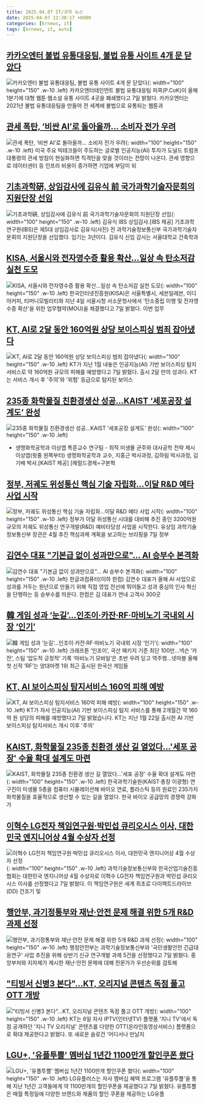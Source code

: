 ```yaml
---
title: 2025.04.07 IT/과학 뉴스
date: 2025-04-07 12:30:17 +0900
categories: [krnews, it]
tags: [krnews, it, auto]
---
```

## [카카오엔터 불법 유통대응팀, 불법 유통 사이트 4개 문 닫았다](https://n.news.naver.com/mnews/article/421/0008177145)

![카카오엔터 불법 유통대응팀, 불법 유통 사이트 4개 문 닫았다](https://mimgnews.pstatic.net/image/origin/421/2025/04/07/8177145.jpg?type=nf220_150){: width="100" height="150" .w-10 .left}
카카오엔터테인먼트 불법 유통대응팀 피콕(P.CoK)이 올해 1분기에 대형 웹툰·웹소설 유통 사이트 4곳을 폐쇄했다고 7일 밝혔다. 카카오엔터는 2021년 불법 유통대응팀을 만들어 전 세계에 불법으로 유통되는 웹툰과

## [관세 폭탄, ‘비싼 AI’로 돌아올까… 소비자 전가 우려](https://n.news.naver.com/mnews/article/005/0001768093)

![관세 폭탄, ‘비싼 AI’로 돌아올까… 소비자 전가 우려](https://mimgnews.pstatic.net/image/origin/005/2025/04/07/1768093.jpg?type=nf220_150){: width="100" height="150" .w-10 .left}
미국 주요 빅테크들이 주도하는 글로벌 인공지능(AI) 투자가 도널드 트럼프 대통령의 관세 방침이 현실화하면 직격탄을 맞을 것이라는 전망이 나온다. 관세 영향으로 데이터센터 등 인프라 비용이 증가하면 기업에 부담이 되

## [기초과학硏, 상임감사에 김유식 前 국가과학기술자문회의 지원단장 선임](https://n.news.naver.com/mnews/article/016/0002453431)

![기초과학硏, 상임감사에 김유식 前 국가과학기술자문회의 지원단장 선임](https://mimgnews.pstatic.net/image/origin/016/2025/04/07/2453431.jpg?type=nf220_150){: width="100" height="150" .w-10 .left}
김유식 IBS 상임감사.[IBS 제공] 기초과학연구원(IBS)은 제5대 상임감사로 김유식(사진) 전 과학기술정보통신부 국가과학기술자문회의 지원단장을 선임했다. 임기는 3년이다. 김유식 신임 감사는 서울대학교 건축학과

## [KISA, 서울시와 전자영수증 활용 확산…일상 속 탄소저감 실천 도모](https://n.news.naver.com/mnews/article/003/0013168122)

![KISA, 서울시와 전자영수증 활용 확산…일상 속 탄소저감 실천 도모](https://mimgnews.pstatic.net/image/origin/003/2025/04/07/13168122.jpg?type=nf220_150){: width="100" height="150" .w-10 .left}
한국인터넷진흥원(KISA)은 서울특별시, 세븐일레븐, 이디야커피, 티머니모빌리티와 지난 4일 서울시청 서소문청사에서 '탄소중립 이행 및 전자영수증 확산'을 위한 업무협약(MOU)을 체결했다고 7일 밝혔다. 이번 업무

## [KT, AI로 2달 동안 160억원 상당 보이스피싱 범죄 잡아냈다](https://n.news.naver.com/mnews/article/015/0005115818)

![KT, AI로 2달 동안 160억원 상당 보이스피싱 범죄 잡아냈다](https://mimgnews.pstatic.net/image/origin/015/2025/04/07/5115818.jpg?type=nf220_150){: width="100" height="150" .w-10 .left}
KT가 지난 1월 내놓은 인공지능(AI) 기반 보이스피싱 탐지 서비스로 약 160억원 규모의 피해를 예방했다고 7일 밝혔다. 출시 2달 만의 성과다. KT는 서비스 개시 후 '주의'와 '위험' 등급으로 탐지된 보이스

## [235종 화학물질 친환경생산 성공…KAIST ‘세포공장 설계도’ 완성](https://n.news.naver.com/mnews/article/016/0002453357)

![235종 화학물질 친환경생산 성공…KAIST ‘세포공장 설계도’ 완성](https://mimgnews.pstatic.net/image/origin/016/2025/04/07/2453357.jpg?type=nf220_150){: width="100" height="150" .w-10 .left}
- 생명화학공학과 이상엽 특훈교수 연구팀 - 최적 미생물 균주와 대사공학 전략 제시 이상엽(윗줄 왼쪽부터) 생명화학공학과 교수, 지홍근 박사과정, 김하림 박사과정, 김기배 박사.[KAIST 제공] [헤럴드경제=구본혁

## [정부, 저궤도 위성통신 핵심 기술 자립화…이달 R&D 예타 사업 시작](https://n.news.naver.com/mnews/article/003/0013167796)

![정부, 저궤도 위성통신 핵심 기술 자립화…이달 R&D 예타 사업 시작](https://mimgnews.pstatic.net/image/origin/003/2025/04/07/13167796.jpg?type=nf220_150){: width="100" height="150" .w-10 .left}
정부가 이달 위성통신 시대를 대비해 추진 중인 3200억원 규모의 저궤도 위성통신 연구개발(R&D) 예비타당성 사업을 시작한다. 유상임 과학기술정보통신부 장관은 4월 추진 핵심과제 계획을 보고하는 브리핑을 7일 정부

## [김연수 대표 "기본급 없이 성과만으로"… AI 승부수 본격화](https://n.news.naver.com/mnews/article/092/0002369594)

![김연수 대표 "기본급 없이 성과만으로"… AI 승부수 본격화](https://mimgnews.pstatic.net/image/origin/092/2025/04/07/2369594.jpg?type=nf220_150){: width="100" height="150" .w-10 .left}
한글과컴퓨터(이하 한컴) 김연수 대표가 올해 AI 사업으로 성과를 거두는 원년으로 만들기 위해 직접 영업 전선에 뛰어들고 성과 중심의 인사 혁신을 단행하는 등 승부수를 띄운다. 한컴은 김 대표가 연내 고객사 300곳

## [韓 게임 성과 ‘눈길’…인조이·카잔·RF·마비노기 국내외 시장 ‘인기’](https://n.news.naver.com/mnews/article/009/0005471771)

![韓 게임 성과 ‘눈길’…인조이·카잔·RF·마비노기 국내외 시장 ‘인기’](https://mimgnews.pstatic.net/image/origin/009/2025/04/07/5471771.jpg?type=nf220_150){: width="100" height="150" .w-10 .left}
크래프톤 ‘인조이’, 국산 패키지 기준 최단 100만…넥슨 ‘카잔’, 스팀 ‘압도적 긍정적’ 기록 ‘마비노기 모바일’은 초반 우려 딛고 역주행…넷마블 올해 첫 신작 ‘RF’는 양대마켓 1위 최근 출시된 한국산 게임들

## [KT, AI 보이스피싱 탐지서비스 160억 피해 예방](https://n.news.naver.com/mnews/article/374/0000433692)

![KT, AI 보이스피싱 탐지서비스 160억 피해 예방](https://mimgnews.pstatic.net/image/origin/374/2025/04/07/433692.jpg?type=nf220_150){: width="100" height="150" .w-10 .left}
KT가 자사 인공지능(AI) 기반 보이스피싱 탐지 서비스를 통해 2개월간 약 160억 원 상당의 피해를 예방했다고 7일 밝혔습니다. KT는 지난 1월 22일 출시한 AI 기반 보이스피싱 탐지서비스 개시 이후 '주의'

## [KAIST, 화학물질 235종 친환경 생산 길 열었다…'세포 공장' 수율 확대 설계도 마련](https://n.news.naver.com/mnews/article/030/0003300585)

![KAIST, 화학물질 235종 친환경 생산 길 열었다…'세포 공장' 수율 확대 설계도 마련](https://mimgnews.pstatic.net/image/origin/030/2025/04/07/3300585.jpg?type=nf220_150){: width="100" height="150" .w-10 .left}
한국과학기술원(KAIST·총장 이광형) 연구진이 미생물 5종을 컴퓨터 시뮬레이션해 바이오 연료, 플라스틱 등의 원료인 235가지 화학물질을 효율적으로 생산할 수 있는 길을 열었다. 한국 바이오 공급망의 경쟁력 강화가

## [이혁수 LG전자 책임연구원·박민섭 큐리오시스 이사, 대한민국 엔지니어상 4월 수상자 선정](https://n.news.naver.com/mnews/article/030/0003300738)

![이혁수 LG전자 책임연구원·박민섭 큐리오시스 이사, 대한민국 엔지니어상 4월 수상자 선정](https://mimgnews.pstatic.net/image/origin/030/2025/04/07/3300738.jpg?type=nf220_150){: width="100" height="150" .w-10 .left}
과학기술정보통신부와 한국산업기술진흥협회는 대한민국 엔지니어상 4월 수상자로 이혁수 LG전자 책임연구원과 박민섭 큐리오시스 이사를 선정했다고 7일 밝혔다. 이 책임연구원은 세계 최초로 다이렉트드라이브(DD) 건조기 및

## [행안부, 과기정통부와 재난·안전 문제 해결 위한 5개 R&D 과제 선정](https://n.news.naver.com/mnews/article/421/0008177807)

![행안부, 과기정통부와 재난·안전 문제 해결 위한 5개 R&D 과제 선정](https://mimgnews.pstatic.net/image/origin/421/2025/04/07/8177807.jpg?type=nf220_150){: width="100" height="150" .w-10 .left}
행정안전부는 과학기술정보통신부와 '국민생활안전 긴급대응연구' 사업 추진을 위해 상반기 신규 연구개발 과제 5건을 선정했다고 7일 밝혔다. 중앙부처와 지자체가 제시한 재난·안전 문제에 대해 전문가가 우선순위를 검토해

## ["티빙서 신병3 본다"...KT, 오리지널 콘텐츠 독점 풀고 OTT 개방](https://n.news.naver.com/mnews/article/008/0005176383)

!["티빙서 신병3 본다"...KT, 오리지널 콘텐츠 독점 풀고 OTT 개방](https://mimgnews.pstatic.net/image/origin/008/2025/04/06/5176383.jpg?type=nf220_150){: width="100" height="150" .w-10 .left}
KT는 6일 자사 IPTV(인터넷TV) 플랫폼 '지니 TV'에서 독점 공개하던 '지니 TV 오리지널' 콘텐츠를 다양한 OTT(온라인동영상서비스) 플랫폼으로 확대 제공한다고 밝혔다. 또 새로운 슬로건 '어디서나 만날지

## [LGU+, '유플투쁠' 멤버십 1년간 1100만개 할인쿠폰 쐈다](https://n.news.naver.com/mnews/article/003/0013167441)

![LGU+, '유플투쁠' 멤버십 1년간 1100만개 할인쿠폰 쐈다](https://mimgnews.pstatic.net/image/origin/003/2025/04/07/13167441.jpg?type=nf220_150){: width="100" height="150" .w-10 .left}
LG유플러스는 자사 멤버십 혜택 프로그램 '유플투쁠'을 통해 지난 1년간 고객들에게 약 1100만개의 할인쿠폰을 제공했다고 7일 밝혔다. 유플투쁠은 매월 특정일에 다양한 브랜드와 제품의 할인 쿠폰을 제공하는 LG유플

